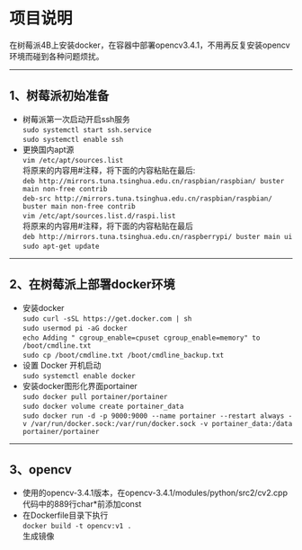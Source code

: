 # 项目说明  
在树莓派4B上安装docker，在容器中部署opencv3.4.1，不用再反复安装opencv环境而碰到各种问题烦扰。  

***

## 1、树莓派初始准备  
+ 树莓派第一次启动开启ssh服务  
   `sudo systemctl start ssh.service`  
   `sudo systemctl enable ssh`  
+ 更换国内apt源  
   `vim /etc/apt/sources.list`  
   将原来的内容用#注释，将下面的内容粘贴在最后:  
    `deb http://mirrors.tuna.tsinghua.edu.cn/raspbian/raspbian/ buster main non-free contrib`  
    `deb-src http://mirrors.tuna.tsinghua.edu.cn/raspbian/raspbian/ buster main non-free contrib`  
   `vim /etc/apt/sources.list.d/raspi.list`  
   将原来的内容用#注释，将下面的内容粘贴在最后  
    `deb http://mirrors.tuna.tsinghua.edu.cn/raspberrypi/ buster main ui`  
   `sudo apt-get update`  
 
 ***
 
## 2、在树莓派上部署docker环境  
 + 安装docker  
   `sudo curl -sSL https://get.docker.com | sh`  
   `sudo usermod pi -aG docker`  
   `echo Adding " cgroup_enable=cpuset cgroup_enable=memory" to /boot/cmdline.txt`  
   `sudo cp /boot/cmdline.txt /boot/cmdline_backup.txt`  
 + 设置 Docker 开机启动  
   `sudo systemctl enable docker`  
 + 安装docker图形化界面portainer  
   `sudo docker pull portainer/portainer`  
   `sudo docker volume create portainer_data`  
   `sudo docker run -d -p 9000:9000 --name portainer --restart always -v /var/run/docker.sock:/var/run/docker.sock -v portainer_data:/data portainer/portainer`
  
***

## 3、opencv  
+ 使用的opencv-3.4.1版本，在opencv-3.4.1/modules/python/src2/cv2.cpp代码中的889行char*前添加const  
+ 在Dockerfile目录下执行  
  `docker build -t opencv:v1 .`  
  生成镜像
  
